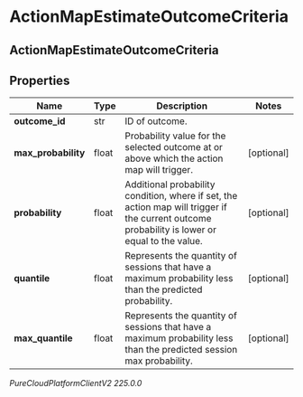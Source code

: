 # ActionMapEstimateOutcomeCriteria

## ActionMapEstimateOutcomeCriteria

## Properties

|Name | Type | Description | Notes|
|------------ | ------------- | ------------- | -------------|
| **outcome_id** | str | ID of outcome. | |
| **max_probability** | float | Probability value for the selected outcome at or above which the action map will trigger. | [optional] |
| **probability** | float | Additional probability condition, where if set, the action map will trigger if the current outcome probability is lower or equal to the value. | [optional] |
| **quantile** | float | Represents the quantity of sessions that have a maximum probability less than the predicted probability. | [optional] |
| **max_quantile** | float | Represents the quantity of sessions that have a maximum probability less than the predicted session max probability. | [optional] |



_PureCloudPlatformClientV2 225.0.0_

